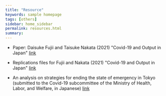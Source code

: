 ```yaml
---
title: "Resource"
keywords: sample homepage
tags: [others]
sidebar: home_sidebar
permalink: resources.html
summary:
---
```


- Paper: Daisuke Fujii and Taisuke Nakata (2021) "Covid-19 and Output in Japan" [link](./files/FujiiNakata_Covid19.pdf)

- Replications files for Fujii and Nakata (2021) "Covid-19 and Output in Japan" [link](./files/Covid19_Output.zip)

- An analysis on strategies for ending the state of emergency in Tokyo (submitted to the Covid-19 subcommittee of the Ministry of Health, Labor, and Welfare, in Japanese) [link](./files/Slides_緊急事態宣言解除基準_0115.pdf)

<!--
- Replications files for our updates are available [here](https://github.com/Covid19OutputJapan/Covid19OutputJapan.github.io/tree/main/archives/).
-->
